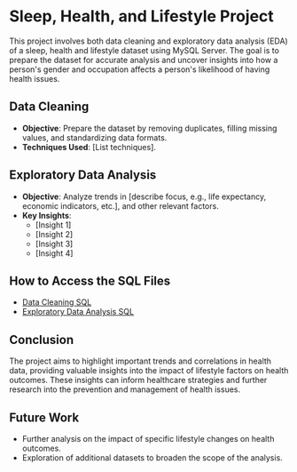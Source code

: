 # Sleep, Health, and Lifestyle Project

This project involves both data cleaning and exploratory data analysis (EDA) of a sleep, health and lifestyle dataset using MySQL Server. The goal is to prepare the dataset for accurate analysis and uncover insights into how a person's gender and occupation affects a person's likelihood of having health issues. 

## Data Cleaning

- **Objective**: Prepare the dataset by removing duplicates, filling missing values, and standardizing data formats.
- **Techniques Used**: [List techniques].

## Exploratory Data Analysis

- **Objective**: Analyze trends in [describe focus, e.g., life expectancy, economic indicators, etc.], and other relevant factors.
- **Key Insights**:
  - [Insight 1]
  - [Insight 2]
  - [Insight 3]
  - [Insight 4]

## How to Access the SQL Files

- [Data Cleaning SQL](./sleep-health-lifestyle-data-cleaning.sql)
- [Exploratory Data Analysis SQL](./path/to/exploratory-data-analysis.sql)

## Conclusion

The project aims to highlight important trends and correlations in health data, providing valuable insights into the impact of lifestyle factors on health outcomes. These insights can inform healthcare strategies and further research into the prevention and management of health issues.

## Future Work

- Further analysis on the impact of specific lifestyle changes on health outcomes.
- Exploration of additional datasets to broaden the scope of the analysis.
